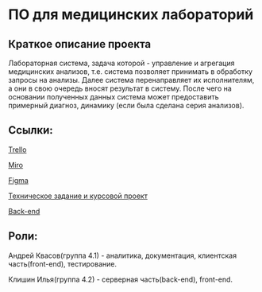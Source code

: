 # ПО для медицинских лабораторий
## Краткое описание проекта
Лабораторная система, задача которой - управление и агрегация медицинских
анализов, т.е. система позволяет принимать в обработку запросы на анализы. Далее система перенаправляет их исполнителям, а они в свою очередь
вносят результат в систему. После чего на основании полученных данных система может предоставить
примерный диагноз, динамику (если была сделана серия анализов).

## Ссылки:
[Trello](https://trello.com/b/BsZ0qB4i/medical-analysis-system)  

[Miro](https://miro.com/app/board/o9J_kuk4pQ4=/)

[Figma](https://www.figma.com/file/KG1fZqcLvF1VskqCBCmi2c/%D0%9F%D0%9E-%D0%B4%D0%BB%D1%8F-%D0%BC%D0%B5%D0%B4-%D0%BB%D0%B0%D0%B1%D0%BE%D1%80%D1%82%D0%BE%D1%80%D0%B8%D0%B8?node-id=2%3A86)

[Техническое задание и курсовой проект](https://github.com/kvasov-dev/Medical-Analysis-System/tree/master/%D0%94%D0%BE%D0%BA%D1%83%D0%BC%D0%B5%D0%BD%D1%82%D0%B0%D1%86%D0%B8%D1%8F)

[Back-end](https://github.com/floatint/mas_back)



## Роли: 

Андрей Квасов(группа 4.1) - аналитика, документация, клиентская часть(front-end), тестирование. 

Клишин Илья(группа 4.2) - серверная часть(back-end), front-end.

